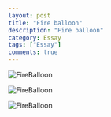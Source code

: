 ```yaml
---
layout: post
title: "Fire balloon"
description: "Fire balloon"
category: Essay
tags: ["Essay"]
comments: true
---
```


![FireBalloon](https://67.media.tumblr.com/8e3a3930bbcede351f9b5cbc518a6de2/tumblr_ocyse8WPaB1s6xbono1_1280.jpg)

![FireBalloon](https://66.media.tumblr.com/1d474c3a52d48dba882c27250613cae7/tumblr_ocyse8WPaB1s6xbono2_1280.jpg)

![FireBalloon](https://66.media.tumblr.com/eddc86791e48dbebaf0b496b1620754d/tumblr_ocyse8WPaB1s6xbono3_1280.jpg)
